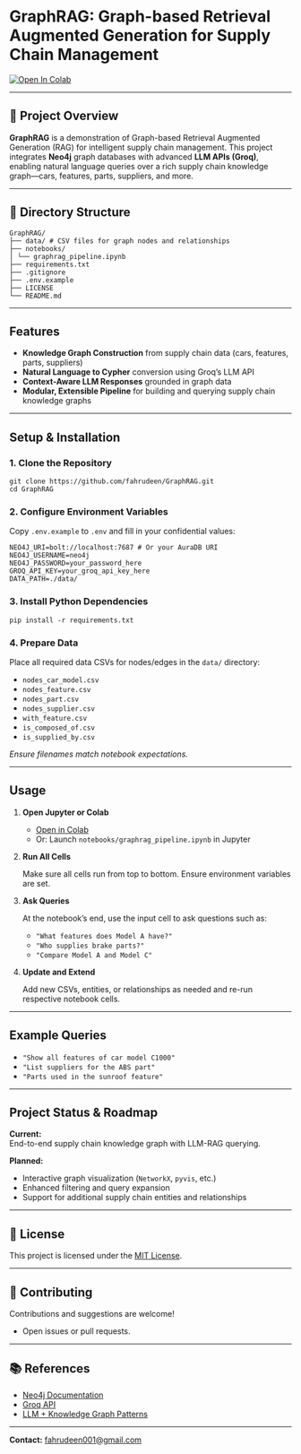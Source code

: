 # GraphRAG: Graph-based Retrieval Augmented Generation for Supply Chain Management

[![Open In Colab](https://colab.research.google.com/assets/colab-badge.svg)](https://colab.research.google.com/github/fahrudeen/GraphRAG/blob/master/notebooks/graphrag_pipeline.ipynb)

---

## 📝 Project Overview

**GraphRAG** is a demonstration of Graph-based Retrieval Augmented Generation (RAG) for intelligent supply chain management. This project integrates **Neo4j** graph databases with advanced **LLM APIs (Groq)**, enabling natural language queries over a rich supply chain knowledge graph—cars, features, parts, suppliers, and more.

---

## 📁 Directory Structure
```
GraphRAG/
├── data/ # CSV files for graph nodes and relationships
├── notebooks/
│ └── graphrag_pipeline.ipynb
├── requirements.txt
├── .gitignore
├── .env.example
├── LICENSE
└── README.md
```

---

## Features

- **Knowledge Graph Construction** from supply chain data (cars, features, parts, suppliers)
- **Natural Language to Cypher** conversion using Groq’s LLM API
- **Context-Aware LLM Responses** grounded in graph data
- **Modular, Extensible Pipeline** for building and querying supply chain knowledge graphs

---

## Setup & Installation

### 1. Clone the Repository
```
git clone https://github.com/fahrudeen/GraphRAG.git
cd GraphRAG
```

### 2. Configure Environment Variables

Copy `.env.example` to `.env` and fill in your confidential values:
```
NEO4J_URI=bolt://localhost:7687 # Or your AuraDB URI
NEO4J_USERNAME=neo4j
NEO4J_PASSWORD=your_password_here
GROQ_API_KEY=your_groq_api_key_here
DATA_PATH=./data/
```

### 3. Install Python Dependencies
```
pip install -r requirements.txt
```


### 4. Prepare Data

Place all required data CSVs for nodes/edges in the `data/` directory:
- `nodes_car_model.csv`
- `nodes_feature.csv`
- `nodes_part.csv`
- `nodes_supplier.csv`
- `with_feature.csv`
- `is_composed_of.csv`
- `is_supplied_by.csv`

*Ensure filenames match notebook expectations.*

---

## Usage

1. **Open Jupyter or Colab**

   - [Open in Colab](https://colab.research.google.com/github/fahrudeen/GraphRAG/blob/master/notebooks/graphrag_pipeline.ipynb)
   - Or: Launch `notebooks/graphrag_pipeline.ipynb` in Jupyter

2. **Run All Cells**

   Make sure all cells run from top to bottom. Ensure environment variables are set.

3. **Ask Queries**

   At the notebook’s end, use the input cell to ask questions such as:
   - `"What features does Model A have?"`
   - `"Who supplies brake parts?"`
   - `"Compare Model A and Model C"`

4. **Update and Extend**

   Add new CSVs, entities, or relationships as needed and re-run respective notebook cells.

---

## Example Queries

- `"Show all features of car model C1000"`
- `"List suppliers for the ABS part"`
- `"Parts used in the sunroof feature"`

---

## Project Status & Roadmap

**Current:**  
 End-to-end supply chain knowledge graph with LLM-RAG querying.

**Planned:**
- Interactive graph visualization (`NetworkX`, `pyvis`, etc.)
- Enhanced filtering and query expansion
- Support for additional supply chain entities and relationships

---

## 📄 License

This project is licensed under the [MIT License](LICENSE).

---

## 🤝 Contributing

Contributions and suggestions are welcome!  
- Open issues or pull requests.

---

## 📚 References

- [Neo4j Documentation](https://neo4j.com/docs/)
- [Groq API](https://groq.com/)
- [LLM + Knowledge Graph Patterns](https://neo4j.com/developer/)

---

**Contact:** [fahrudeen001@gmail.com](mailto:fahrudeen001@gmail.com)



